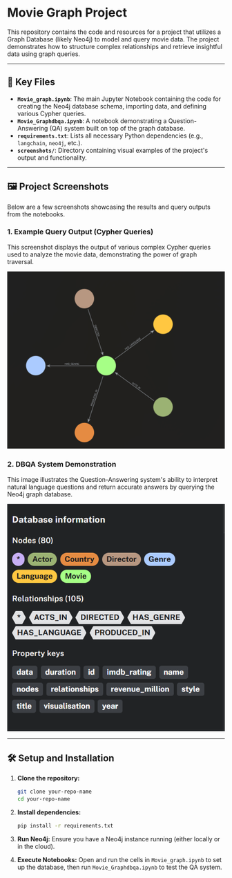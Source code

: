 # Movie Graph Project

This repository contains the code and resources for a project that utilizes a Graph Database (likely Neo4j) to model and query movie data. The project demonstrates how to structure complex relationships and retrieve insightful data using graph queries.

---

## 🚀 Key Files

* **`Movie_graph.ipynb`**: The main Jupyter Notebook containing the code for creating the Neo4j database schema, importing data, and defining various Cypher queries.
* **`Movie_Graphdbqa.ipynb`**: A notebook demonstrating a Question-Answering (QA) system built on top of the graph database.
* **`requirements.txt`**: Lists all necessary Python dependencies (e.g., `langchain`, `neo4j`, etc.).
* **`screenshots/`**: Directory containing visual examples of the project's output and functionality.

---

## 🖼️ Project Screenshots

Below are a few screenshots showcasing the results and query outputs from the notebooks.

### 1. Example Query Output (Cypher Queries)

This screenshot displays the output of various complex Cypher queries used to analyze the movie data, demonstrating the power of graph traversal.

![Example of Cypher Query Results](screenshots/Screenshot%202025-09-26%20185910.png)

### 2. DBQA System Demonstration

This image illustrates the Question-Answering system's ability to interpret natural language questions and return accurate answers by querying the Neo4j graph database.

![Demonstration of the DBQA System](screenshots/Screenshot%202025-09-26%20190152.png)

---

## 🛠️ Setup and Installation

1.  **Clone the repository:**
    ```bash
    git clone your-repo-name
    cd your-repo-name
    ```

2.  **Install dependencies:**
    ```bash
    pip install -r requirements.txt
    ```

3.  **Run Neo4j:** Ensure you have a Neo4j instance running (either locally or in the cloud).

4.  **Execute Notebooks:** Open and run the cells in `Movie_graph.ipynb` to set up the database, then run `Movie_Graphdbqa.ipynb` to test the QA system.
